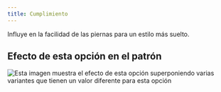 ```yaml
---
title: Cumplimiento
---
```


Influye en la facilidad de las piernas para un estilo más suelto.

## Efecto de esta opción en el patrón

![Esta imagen muestra el efecto de esta opción superponiendo varias variantes que tienen un valor diferente para esta opción](cornelius_fullness_sample.svg "Efecto de esta opción en el patrón")
